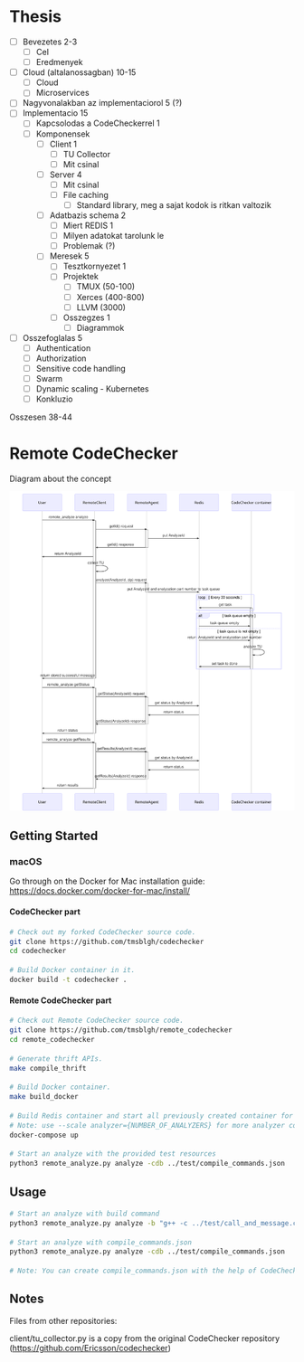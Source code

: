 # Thesis

- [ ] Bevezetes 2-3
  - [ ] Cel
  - [ ] Eredmenyek
- [ ] Cloud (altalanossagban) 10-15
  - [ ] Cloud
  - [ ] Microservices
- [ ] Nagyvonalakban az implementaciorol 5 (?)
- [ ] Implementacio 15
  - [ ] Kapcsolodas a CodeCheckerrel 1
  - [ ] Komponensek
    - [ ] Client 1
      - [ ] TU Collector
      - [ ] Mit csinal
    - [ ] Server 4
      - [ ] Mit csinal
      - [ ] File caching
        - [ ] Standard library, meg a sajat kodok is ritkan valtozik
    - [ ] Adatbazis schema 2
      - [ ] Miert REDIS 1
      - [ ] Milyen adatokat tarolunk le
      - [ ] Problemak (?)
    - [ ] Meresek 5
      - [ ] Tesztkornyezet 1
      - [ ] Projektek
        - [ ] TMUX (50-100)
        - [ ] Xerces (400-800)
        - [ ] LLVM (3000)
      - [ ] Osszegzes 1
        - [ ] Diagrammok
- [ ] Osszefoglalas 5
  - [ ] Authentication
  - [ ] Authorization
  - [ ] Sensitive code handling
  - [ ] Swarm
  - [ ] Dynamic scaling - Kubernetes
  - [ ] Konkluzio
  
Osszesen 38-44

# Remote CodeChecker

Diagram about the concept

<a>
  <img src="sequence_diagram.svg">
</a>

## Getting Started

### macOS

Go through on the Docker for Mac installation guide:
https://docs.docker.com/docker-for-mac/install/

#### CodeChecker part

```sh
# Check out my forked CodeChecker source code.
git clone https://github.com/tmsblgh/codechecker
cd codechecker

# Build Docker container in it.
docker build -t codechecker .
```

#### Remote CodeChecker part

```sh
# Check out Remote CodeChecker source code.
git clone https://github.com/tmsblgh/remote_codechecker
cd remote_codechecker

# Generate thrift APIs.
make compile_thrift

# Build Docker container.
make build_docker

# Build Redis container and start all previously created container for the service.
# Note: use --scale analyzer={NUMBER_OF_ANALYZERS} for more analyzer container.
docker-compose up

# Start an analyze with the provided test resources
python3 remote_analyze.py analyze -cdb ../test/compile_commands.json
```

## Usage

```sh
# Start an analyze with build command
python3 remote_analyze.py analyze -b "g++ -c ../test/call_and_message.cpp -Wno-all -Wno-extra"

# Start an analyze with compile_commands.json
python3 remote_analyze.py analyze -cdb ../test/compile_commands.json

# Note: You can create compile_commands.json with the help of CodeChecker log or intercept-build.
```

## Notes

Files from other repositories:

client/tu_collector.py is a copy from the original CodeChecker repository
(https://github.com/Ericsson/codechecker)
